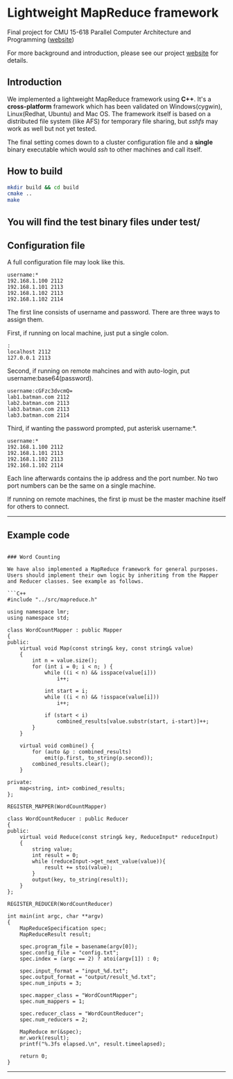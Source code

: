 # Lightweight MapReduce framework
Final project for CMU 15-618 Parallel Computer Architecture and Programming ([website](http://www.cs.cmu.edu/~418/))

For more background and introduction, please see our project [website](https://git.hzh0512.com/p/mapreduce) for details.

## Introduction

We implemented a lightweight MapReduce framework using **C++**. It's a **cross-platform** framework which has been validated on Windows(cygwin), Linux(Redhat, Ubuntu) and Mac OS. The framework itself is based on a distributed file system (like AFS) for temporary file sharing, but *sshfs* may work as well but not yet tested. 

The final setting comes down to a cluster configuration file and a **single** binary executable which would *ssh* to other machines and call itself.

## How to build

```sh
mkdir build && cd build
cmake ..
make
```

You will find the test binary files under test/
-----
## Configuration file

A full configuration file may look like this.

```
username:*
192.168.1.100 2112
192.168.1.101 2113
192.168.1.102 2113
192.168.1.102 2114
```

The first line consists of username and password. There are three ways to assign them.

First, if running on local machine, just put a single colon.

```
:
localhost 2112
127.0.0.1 2113
```

Second, if running on remote mahcines and with auto-login, put username:base64(password).

```
username:cGFzc3dvcmQ=
lab1.batman.com 2112
lab2.batman.com 2113
lab3.batman.com 2113
lab3.batman.com 2114
```

Third, if wanting the password prompted, put asterisk username:*.

```
username:*
192.168.1.100 2112
192.168.1.101 2113
192.168.1.102 2113
192.168.1.102 2114
```

Each line afterwards contains the ip address and the port number. No two port numbers can be the same on a single machine.

If running on remote machines, the first ip must be the master machine itself for others to connect.

-------
## Example code


```

### Word Counting

We have also implemented a MapReduce framework for general purposes. Users should implement their own logic by inheriting from the Mapper and Reducer classes. See example as follows.

```C++
#include "../src/mapreduce.h"

using namespace lmr;
using namespace std;

class WordCountMapper : public Mapper
{
public:
    virtual void Map(const string& key, const string& value)
    {
        int n = value.size();
        for (int i = 0; i < n; ) {
            while ((i < n) && isspace(value[i]))
                i++;

            int start = i;
            while ((i < n) && !isspace(value[i]))
                i++;

            if (start < i)
                combined_results[value.substr(start, i-start)]++;
        }
    }

    virtual void combine() {
        for (auto &p : combined_results)
            emit(p.first, to_string(p.second));
        combined_results.clear();
    }

private:
    map<string, int> combined_results;
};

REGISTER_MAPPER(WordCountMapper)

class WordCountReducer : public Reducer
{
public:
    virtual void Reduce(const string& key, ReduceInput* reduceInput)
    {
        string value;
        int result = 0;
        while (reduceInput->get_next_value(value)){
            result += stoi(value);
        }
        output(key, to_string(result));
    }
};

REGISTER_REDUCER(WordCountReducer)

int main(int argc, char **argv)
{
    MapReduceSpecification spec;
    MapReduceResult result;

    spec.program_file = basename(argv[0]);
    spec.config_file = "config.txt";
    spec.index = (argc == 2) ? atoi(argv[1]) : 0;

    spec.input_format = "input_%d.txt";
    spec.output_format = "output/result_%d.txt";
    spec.num_inputs = 3;

    spec.mapper_class = "WordCountMapper";
    spec.num_mappers = 1;

    spec.reducer_class = "WordCountReducer";
    spec.num_reducers = 2;

    MapReduce mr(&spec);
    mr.work(result);
    printf("%.3fs elapsed.\n", result.timeelapsed);

    return 0;
}
```
-----------
